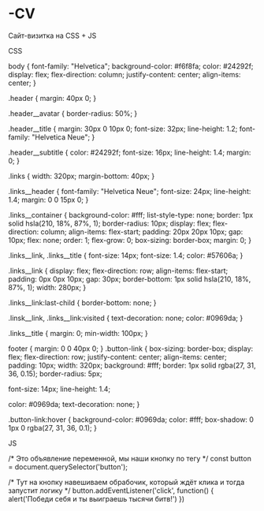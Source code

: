 # -CV
Сайт-визитка на  CSS + JS

CSS

body {
  font-family: "Helvetica";
  background-color: #f6f8fa;
  color: #24292f;
  display: flex;
  flex-direction: column;
  justify-content: center;
  align-items: center;
}

.header {
  margin: 40px 0;
}

.header__avatar {
  border-radius: 50%;
}

.header__title {
  margin: 30px 0 10px 0;
  font-size: 32px;
  line-height: 1.2;
  font-family: "Helvetica Neue";
}

.header__subtitle {
  color: #24292f;
  font-size: 16px;
  line-height: 1.4;
  margin: 0;
}

.links {
  width: 320px;
  margin-bottom: 40px;
}

.links__header {
  font-family: "Helvetica Neue";
  font-size: 24px;
  line-height: 1.4;
  margin: 0 0 15px 0;
}

.links__container {
  background-color: #fff;
  list-style-type: none;
  border: 1px solid hsla(210, 18%, 87%, 1);
  border-radius: 10px;
  display: flex;
  flex-direction: column;
  align-items: flex-start;
  padding: 20px 20px 10px;
  gap: 10px;
  flex: none;
  order: 1;
  flex-grow: 0;
  box-sizing: border-box;
  margin: 0;
}

.links__link,
.links__title {
  font-size: 14px;
  font-size: 1.4;
  color: #57606a;
}

.links__link {
  display: flex;
  flex-direction: row;
  align-items: flex-start;
  padding: 0px 0px 10px;
  gap: 30px;
  border-bottom: 1px solid hsla(210, 18%, 87%, 1);
  width: 280px;
}

.links__link:last-child {
  border-bottom: none;
}

.linsk__link,
.links__link:visited {
  text-decoration: none;
  color: #0969da;
}

.links__title {
  margin: 0;
  min-width: 100px;
}

footer {
  margin: 0 0 40px 0;
}
.button-link {
  box-sizing: border-box;
  display: flex;
  flex-direction: row;
  justify-content: center;
  align-items: center;
  padding: 10px;
  width: 320px;
  background: #fff;
  border: 1px solid rgba(27, 31, 36, 0.15);
  border-radius: 5px;

  font-size: 14px;
  line-height: 1.4;

  color: #0969da;
  text-decoration: none;
}

.button-link:hover {
  background-color: #0969da;
  color: #fff;
  box-shadow: 0 1px 0 rgba(27, 31, 36, 0.1);
}


JS


/* Это объявление переменной, мы наши кнопку по тегу */
const button = document.querySelector('button');

/* Тут на кнопку навешиваем обрабочик, который ждёт клика и тогда запустит логику */
button.addEventListener('click', function() {
	alert('Победи себя и ты выиграешь тысячи битв!')
})
